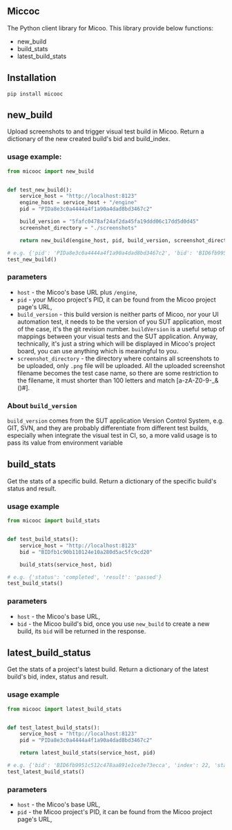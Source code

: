 Miccoc
---
The Python client library for Micoo. This library provide below functions:

- new_build
- build_stats
- latest_build_stats

## Installation
```commandline
pip install micooc
```

## new_build
Upload screenshots to and trigger visual test build in Micoo.
Return a dictionary of the new created build's bid and build_index.

### usage example:
```python
from micooc import new_build


def test_new_build():
    service_host = "http://localhost:8123"
    engine_host = service_host + "/engine"
    pid = "PIDa8e3c0a4444a4f1a90a4dad8bd3467c2"

    build_version = "5fafc0478af24af2da45fa19ddd06c17dd5d0d45"
    screenshot_directory = "./screenshots"

    return new_build(engine_host, pid, build_version, screenshot_directory)

# e.g. {'pid': 'PIDa8e3c0a4444a4f1a90a4dad8bd3467c2', 'bid': 'BID6fb9951c512c478aa891e1ce3e73ecca', 'build_index': 22}
test_new_build() 
```

### parameters
* `host` - the Micoo's base URL plus `/engine`,
* `pid` - your Micoo project's PID, it can be found from the Micoo project page's URL,
* `build_version` - this build version is neither parts of Micoo, nor your UI automation test, it needs to be the version of you SUT application, most of the case, it's the git revision number. `buildVersion` is a useful setup of mappings between your visual tests and the SUT application. Anyway, technically, it's just a string which will be displayed in Micoo's project board, you can use anything which is meaningful to you.
* `screenshot_directory` - the directory where contains all screenshots to be uploaded, only `.png` file will be uploaded. All the uploaded screenshot filename becomes the test case name, so there are some restriction to the filename, it must shorter than 100 letters and match [a-zA-Z0-9-_&()#].

### About `build_version`
`build_version` comes from the SUT application Version Control System, e.g. GIT, SVN, and they are probably differentiate from different test builds, especially when integrate the visual test in CI, so, a more valid usage is to pass its value from environment variable

## build_stats
Get the stats of a specific build.
Return a dictionary of the specific build's status and result.

### usage example

```python
from micooc import build_stats


def test_build_stats():
    service_host = "http://localhost:8123"
    bid = "BIDfb1c90b110124e10a280d5ac5fc9cd20"

    build_stats(service_host, bid)

# e.g. {'status': 'completed', 'result': 'passed'}
test_build_stats()
```

### parameters

* `host` - the Micoo's base URL,
* `bid` - the Micoo build's bid, once you use `new_build` to create a new build, its `bid` will be returned in the response.


## latest_build_status
Get the stats of a project's latest build.
Return a dictionary of the latest build's bid, index, status and result.

### usage example

```python
from micooc import latest_build_stats


def test_latest_build_stats():
    service_host = "http://localhost:8123"
    pid = "PIDa8e3c0a4444a4f1a90a4dad8bd3467c2"

    return latest_build_stats(service_host, pid)

# e.g. {'bid': 'BID6fb9951c512c478aa891e1ce3e73ecca', 'index': 22, 'status': 'processing', 'result': 'undetermined'}
test_latest_build_stats()
```
### parameters

* `host` - the Micoo's base URL,
* `pid` - the Micoo project's PID, it can be found from the Micoo project page's URL,
